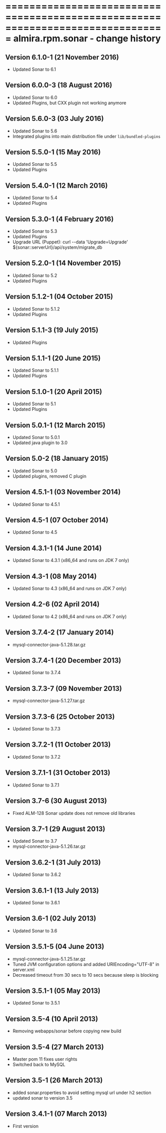 ===============================================================================
almira.rpm.sonar - change history
===============================================================================

Version 6.1.0-1 (21 November 2016)
----------------------------------
* Updated Sonar to 6.1


Version 6.0.0-3 (18 August 2016)
--------------------------------
* Updated Sonar to 6.0
* Updated Plugins, but CXX plugin not working anymore


Version 5.6.0-3 (03 July 2016)
------------------------------
* Updated Sonar to 5.6
* Integrated plugins into main distribution file under `lib/bundled-plugins`


Version 5.5.0-1 (15 May 2016)
-----------------------------
* Updated Sonar to 5.5
* Updated Plugins


Version 5.4.0-1 (12 March 2016)
-------------------------------
* Updated Sonar to 5.4
* Updated Plugins


Version 5.3.0-1 (4 February 2016)
---------------------------------
* Updated Sonar to 5.3
* Updated Plugins
* Upgrade URL (Puppet): curl --data 'Upgrade=Upgrade' ${sonar::serverUrl}/api/system/migrate_db


Version 5.2.0-1 (14 November 2015)
----------------------------------
* Updated Sonar to 5.2
* Updated Plugins


Version 5.1.2-1 (04 October 2015)
---------------------------------
* Updated Sonar to 5.1.2
* Updated Plugins


Version 5.1.1-3 (19 July 2015)
------------------------------
* Updated Plugins


Version 5.1.1-1 (20 June 2015)
------------------------------
* Updated Sonar to 5.1.1
* Updated Plugins


Version 5.1.0-1 (20 April 2015)
-------------------------------
* Updated Sonar to 5.1
* Updated Plugins


Version 5.0.1-1 (12 March 2015)
-------------------------------
* Updated Sonar to 5.0.1
* Updated java plugin to 3.0


Version 5.0-2 (18 January 2015)
-------------------------------
* Updated Sonar to 5.0
* Updated plugins, removed C plugin


Version 4.5.1-1 (03 November 2014)
----------------------------------
* Updated Sonar to 4.5.1


Version 4.5-1 (07 October 2014)
-------------------------------
* Updated Sonar to 4.5


Version 4.3.1-1 (14 June 2014)
------------------------------
* Updated Sonar to 4.3.1 (x86_64 and runs on JDK 7 only)


Version 4.3-1 (08 May 2014)
---------------------------
* Updated Sonar to 4.3 (x86_64 and runs on JDK 7 only)


Version 4.2-6 (02 April 2014)
-----------------------------
* Updated Sonar to 4.2 (x86_64 and runs on JDK 7 only)


Version 3.7.4-2 (17 January 2014)
---------------------------------
* mysql-connector-java-5.1.28.tar.gz


Version 3.7.4-1 (20 December 2013)
----------------------------------
* Updated Sonar to 3.7.4


Version 3.7.3-7 (09 November 2013)
----------------------------------
* mysql-connector-java-5.1.27.tar.gz


Version 3.7.3-6 (25 October 2013)
---------------------------------
* Updated Sonar to 3.7.3


Version 3.7.2-1 (11 October 2013)
---------------------------------
* Updated Sonar to 3.7.2


Version 3.7.1-1 (31 October 2013)
---------------------------------
* Updated Sonar to 3.7.1


Version 3.7-6 (30 August 2013)
------------------------------
* Fixed ALM-128 Sonar update does not remove old libraries


Version 3.7-1 (29 August 2013)
------------------------------
* Updated Sonar to 3.7
* mysql-connector-java-5.1.26.tar.gz


Version 3.6.2-1 (31 July 2013)
------------------------------
* Updated Sonar to 3.6.2


Version 3.6.1-1 (13 July 2013)
------------------------------
* Updated Sonar to 3.6.1


Version 3.6-1 (02 July 2013)
----------------------------
* Updated Sonar to 3.6


Version 3.5.1-5 (04 June 2013)
-----------------------------
* mysql-connector-java-5.1.25.tar.gz
* Tuned JVM configuration options and added URIEncoding="UTF-8" in server.xml
* Decreased timeout from 30 secs to 10 secs because sleep is blocking


Version 3.5.1-1 (05 May 2013)
-----------------------------
* Updated Sonar to 3.5.1


Version 3.5-4 (10 April 2013)
-----------------------------
* Removing webapps/sonar before copying new build


Version 3.5-4 (27 March 2013)
-----------------------------
* Master pom 11 fixes user rights
* Switched back to MySQL


Version 3.5-1 (26 March 2013)
-----------------------------
* added sonar.properties to avoid setting mysql url under h2 section
* updated sonar to version 3.5


Version 3.4.1-1 (07 March 2013)
-------------------------------
* First version
